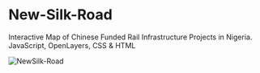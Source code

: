 
# New-Silk-Road
Interactive Map of Chinese Funded Rail Infrastructure Projects in Nigeria. JavaScript, OpenLayers, CSS & HTML

![NewSilk-Road](https://user-images.githubusercontent.com/13769211/120952775-b33a8a00-c719-11eb-865c-acd34a9f56a5.gif)




